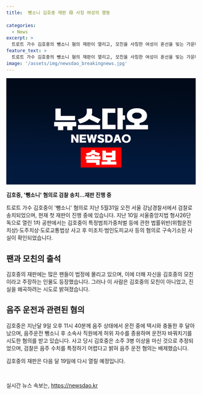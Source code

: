 ```yaml
---
title:  뺑소니 김호중 재판 母 사칭 여성의 행동

categories:
  - News
excerpt: >
  트로트 가수 김호중의 뺑소니 혐의 재판이 열리고, 모친을 사칭한 여성이 혼선을 빚는 가운데 수많은 팬들이 법정에 몰렸다. 김호중은 운전 중 음주 상태에서 사고를 내고 도주한 혐의로 구속기소됐으며, 증거에 따르면 사고 전 유흥업소에서 술을 마셨던 것으로 전해졌다. 다음 재판은 다음 달 19일에 예정되어 있으며, 사고 당시의 여러 상황이 수사 중이다. 팬들은 김호중의 재판에 큰 관심을 가지고 있으며, 논란은 계속될 전망이다. (총 245자)
feature_text: >
  트로트 가수 김호중의 뺑소니 혐의 재판이 열리고, 모친을 사칭한 여성이 혼선을 빚는 가운데 수많은 팬들이 법정에 몰렸다. 김호중은 운전 중 음주 상태에서 사고를 내고 도주한 혐의로 구속기소됐으며, 증거에 따르면 사고 전 유흥업소에서 술을 마셨던 것으로 전해졌다. 다음 재판은 다음 달 19일에 예정되어 있으며, 사고 당시의 여러 상황이 수사 중이다. 팬들은 김호중의 재판에 큰 관심을 가지고 있으며, 논란은 계속될 전망이다. (총 245자)
image: '/assets/img/newsdao_breakingnews.jpg'
---
```


<p><img src="/assets/img/newsdao_breakingnews.jpg" alt="flaretime 속보" /></p>

<p><b>김호중, '뺑소니' 혐의로 검찰 송치...재판 진행 중</b></p>

<p>트로트 가수 김호중이 '뺑소니' 혐의로 지난 5월31일 오전 서울 강남경찰서에서 검찰로 송치되었으며, 현재 첫 재판이 진행 중에 있습니다. 지난 10일 서울중앙지법 형사26단독으로 열린 1차 공판에서는 김호중이 특정범죄가중처벌 등에 관한 법률위반(위험운전치상)·도주치상·도로교통법상 사고 후 미조치·범인도피교사 등의 혐의로 구속기소된 사실이 확인되었습니다.</p>

<h2 data-ke-size="size26">팬과 모친의 출석</h2>

<p>김호중의 재판에는 많은 팬들이 법정에 몰리고 있으며, 이에 더해 자신을 김호중의 모친이라고 주장하는 인물도 등장했습니다. 그러나 이 사람은 김호중의 모친이 아니었고, 진실을 왜곡하려는 시도로 밝혀졌습니다.</p>

<h2 data-ke-size="size26">음주 운전과 관련된 혐의</h2>

<p>김호중은 지난달 9일 오후 11시 40분께 음주 상태에서 운전 중에 택시와 충돌한 후 달아났으며, 음주운전 뺑소니 후 소속사 직원에게 허위 자수를 종용하며 운전자 바꿔치기를 시도한 혐의를 받고 있습니다. 사고 당시 김호중은 소주 3병 이상을 마신 것으로 추정되었으며, 검찰은 음주 수치를 특정하기 어렵다고 밝혀 음주 운전 혐의는 배제했습니다.</p>

<p>김호중의 재판은 다음 달 19일에 다시 열릴 예정입니다.</p>

<p data-ke-size="size16">&nbsp;</p>
실시간 뉴스 속보는, <a href="https://newsdao.kr" rel="dofollow">https://newsdao.kr</a>


